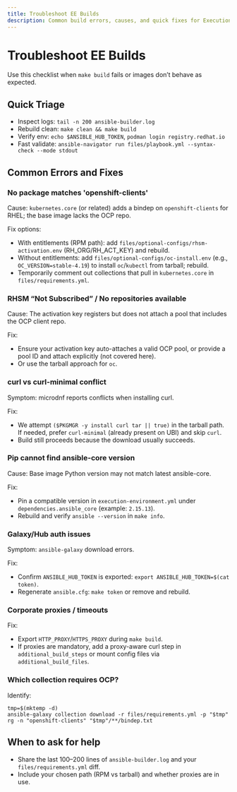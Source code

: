 ```yaml
---
title: Troubleshoot EE Builds
description: Common build errors, causes, and quick fixes for Execution Environment images.
---
```


# Troubleshoot EE Builds

Use this checklist when `make build` fails or images don’t behave as expected.

## Quick Triage

- Inspect logs: `tail -n 200 ansible-builder.log`
- Rebuild clean: `make clean && make build`
- Verify env: `echo $ANSIBLE_HUB_TOKEN`, `podman login registry.redhat.io`
- Fast validate: `ansible-navigator run files/playbook.yml --syntax-check --mode stdout`

## Common Errors and Fixes

### No package matches 'openshift-clients'

Cause: `kubernetes.core` (or related) adds a bindep on `openshift-clients` for RHEL; the base image lacks the OCP repo.

Fix options:
- With entitlements (RPM path): add `files/optional-configs/rhsm-activation.env` (RH_ORG/RH_ACT_KEY) and rebuild.
- Without entitlements: add `files/optional-configs/oc-install.env` (e.g., `OC_VERSION=stable-4.19`) to install `oc`/`kubectl` from tarball; rebuild.
- Temporarily comment out collections that pull in `kubernetes.core` in `files/requirements.yml`.

### RHSM “Not Subscribed” / No repositories available

Cause: The activation key registers but does not attach a pool that includes the OCP client repo.

Fix:
- Ensure your activation key auto-attaches a valid OCP pool, or provide a pool ID and attach explicitly (not covered here).
- Or use the tarball approach for `oc`.

### curl vs curl-minimal conflict

Symptom: microdnf reports conflicts when installing curl.

Fix:
- We attempt `($PKGMGR -y install curl tar || true)` in the tarball path. If needed, prefer `curl-minimal` (already present on UBI) and skip `curl`.
- Build still proceeds because the download usually succeeds.

### Pip cannot find ansible-core version

Cause: Base image Python version may not match latest ansible-core.

Fix:
- Pin a compatible version in `execution-environment.yml` under `dependencies.ansible_core` (example: `2.15.13`).
- Rebuild and verify `ansible --version` in `make info`.

### Galaxy/Hub auth issues

Symptom: `ansible-galaxy` download errors.

Fix:
- Confirm `ANSIBLE_HUB_TOKEN` is exported: `export ANSIBLE_HUB_TOKEN=$(cat token)`.
- Regenerate `ansible.cfg`: `make token` or remove and rebuild.

### Corporate proxies / timeouts

Fix:
- Export `HTTP_PROXY`/`HTTPS_PROXY` during `make build`.
- If proxies are mandatory, add a proxy-aware curl step in `additional_build_steps` or mount config files via `additional_build_files`.

### Which collection requires OCP?

Identify:
```
tmp=$(mktemp -d)
ansible-galaxy collection download -r files/requirements.yml -p "$tmp"
rg -n "openshift-clients" "$tmp"/**/bindep.txt
```

## When to ask for help

- Share the last 100–200 lines of `ansible-builder.log` and your `files/requirements.yml` diff.
- Include your chosen path (RPM vs tarball) and whether proxies are in use.

